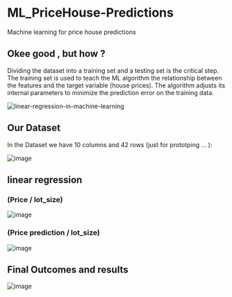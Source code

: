 # ML_PriceHouse-Predictions
Machine learning for price house predictions 

## Okee good , but how ? 
Dividing the dataset into a training set and a testing set is the critical step. The training set is used to teach the ML algorithm the relationship between the features and the target variable (house prices). The algorithm adjusts its internal parameters to minimize the prediction error on the training data. 

![linear-regression-in-machine-learning](https://github.com/ChaiouraMohammed/ML_PriceHouse-Predictions/assets/91562298/fb1a2182-9616-43d7-a186-fdda239065eb)

## Our Dataset 
In the Dataset we have 10 columns and 42 rows (just for prototping ... ): 

![image](https://github.com/ChaiouraMohammed/ML_PriceHouse-Predictions/assets/91562298/89cda570-aa6a-405f-86db-3ba43dcde48a)

## linear regression 

### (Price / lot_size)

![image](https://github.com/ChaiouraMohammed/ML_PriceHouse-Predictions/assets/91562298/d512284d-42f6-4093-b64a-2e10726a1e49)


### (Price prediction / lot_size)

![image](https://github.com/ChaiouraMohammed/ML_PriceHouse-Predictions/assets/91562298/98b63487-3872-44ce-b0ab-d5d8138d8d3e)

## Final Outcomes and results 

![image](https://github.com/ChaiouraMohammed/ML_PriceHouse-Predictions/assets/91562298/63f37f2b-feaf-4cc2-b57e-a81f529ac651)

